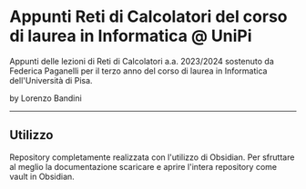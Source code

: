 # Appunti Reti di Calcolatori del corso di laurea in Informatica @ UniPi
Appunti delle lezioni di Reti di Calcolatori a.a. 2023/2024 sostenuto da Federica Paganelli per il terzo anno del corso di laurea in Informatica dell'Università di Pisa.

by Lorenzo Bandini

--- 

## Utilizzo

Repository completamente realizzata con l'utilizzo di Obsidian. Per sfruttare al meglio la documentazione scaricare e aprire l'intera repository come vault in Obsidian.